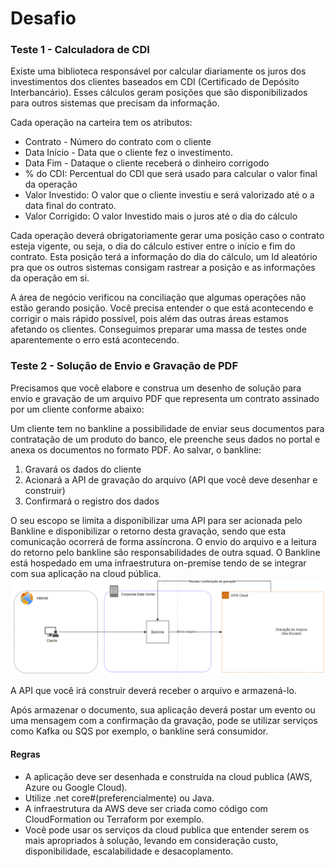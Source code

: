 # Desafio

### Teste 1 - Calculadora de CDI
Existe uma biblioteca responsável por calcular diariamente os juros dos investimentos dos clientes baseados em CDI (Certificado de Depósito Interbancário). Esses cálculos geram posições que são disponibilizados para outros sistemas que precisam da informação.

Cada operação na carteira tem os atributos:
* Contrato - Número do contrato com o cliente
* Data Início - Data que o cliente fez o investimento.
* Data Fim - Dataque o cliente receberá o dinheiro corrigodo
* % do CDI: Percentual do CDI que será usado para calcular o valor final da operação
* Valor Investido: O valor que o cliente investiu e será valorizado até o a data final do contrato.
* Valor Corrigido: O valor Investido mais o juros até o dia do cálculo

Cada operação deverá obrigatoriamente gerar uma posição caso o contrato esteja vigente, ou seja, o dia do cálculo estiver entre o início e fim do contrato. Esta posição terá a informação do dia do cálculo, um Id aleatório pra que os outros sistemas consigam rastrear a posição e as informações da operação em si.

A área de negócio verificou na conciliação que algumas operações não estão gerando posição. Você precisa entender o que está acontecendo e corrigir o mais rápido possível, pois além das outras áreas estamos afetando os clientes. Conseguimos preparar uma massa de testes onde aparentemente o erro está acontecendo.


### Teste 2 - Solução de Envio e Gravação de PDF
Precisamos que você elabore e construa um desenho de solução para envio e gravação de um arquivo PDF que representa um contrato assinado por um cliente conforme abaixo:

Um cliente tem no bankline a possibilidade de enviar seus documentos para contratação de um produto do banco, ele preenche seus dados no portal e anexa os documentos no formato PDF. Ao salvar, o bankline:
1. Gravará os dados do cliente
2. Acionará a API de gravação do arquivo (API que você deve desenhar e construir)
3. Confirmará o registro dos dados

O seu escopo se limita a disponibilizar uma API para ser acionada pelo Bankline e disponibilizar o retorno desta gravação, sendo que esta comunicação ocorrerá de forma assíncrona. O envio do arquivo e a leitura do retorno pelo bankline são responsabilidades de outra squad. O Bankline está hospedado em uma infraestrutura on-premise tendo de se integrar com sua aplicação na cloud pública.
![Diagrama](diagrama.png)

A API que você irá construir deverá receber o arquivo e armazená-lo.

Após armazenar o documento, sua aplicação deverá postar um evento ou uma mensagem com a confirmação da gravação, pode se utilizar serviços como Kafka ou SQS por exemplo, o bankline será consumidor.

#### Regras
* A aplicação deve ser desenhada e construída na cloud publica (AWS, Azure ou Google Cloud).
* Utilize .net core#(preferencialmente) ou Java.
* A infraestrutura da AWS deve ser criada como código com CloudFormation ou Terraform por exemplo.
* Você pode usar os serviços da cloud publica que entender serem os mais apropriados à solução, levando em consideração custo, disponibilidade, escalabilidade e desacoplamento.

